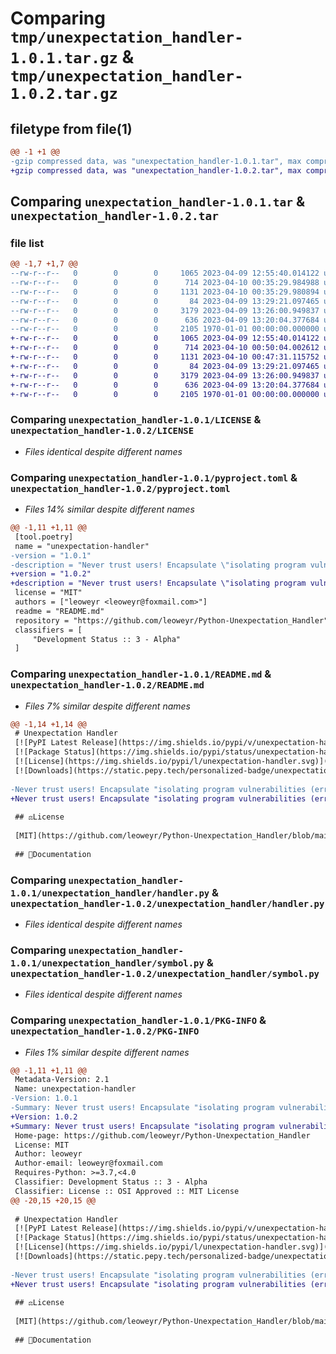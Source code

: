 # Comparing `tmp/unexpectation_handler-1.0.1.tar.gz` & `tmp/unexpectation_handler-1.0.2.tar.gz`

## filetype from file(1)

```diff
@@ -1 +1 @@
-gzip compressed data, was "unexpectation_handler-1.0.1.tar", max compression
+gzip compressed data, was "unexpectation_handler-1.0.2.tar", max compression
```

## Comparing `unexpectation_handler-1.0.1.tar` & `unexpectation_handler-1.0.2.tar`

### file list

```diff
@@ -1,7 +1,7 @@
--rw-r--r--   0        0        0     1065 2023-04-09 12:55:40.014122 unexpectation_handler-1.0.1/LICENSE
--rw-r--r--   0        0        0      714 2023-04-10 00:35:29.984988 unexpectation_handler-1.0.1/pyproject.toml
--rw-r--r--   0        0        0     1131 2023-04-10 00:35:29.980894 unexpectation_handler-1.0.1/README.md
--rw-r--r--   0        0        0       84 2023-04-09 13:29:21.097465 unexpectation_handler-1.0.1/unexpectation_handler/__init__.py
--rw-r--r--   0        0        0     3179 2023-04-09 13:26:00.949837 unexpectation_handler-1.0.1/unexpectation_handler/handler.py
--rw-r--r--   0        0        0      636 2023-04-09 13:20:04.377684 unexpectation_handler-1.0.1/unexpectation_handler/symbol.py
--rw-r--r--   0        0        0     2105 1970-01-01 00:00:00.000000 unexpectation_handler-1.0.1/PKG-INFO
+-rw-r--r--   0        0        0     1065 2023-04-09 12:55:40.014122 unexpectation_handler-1.0.2/LICENSE
+-rw-r--r--   0        0        0      714 2023-04-10 00:50:04.002612 unexpectation_handler-1.0.2/pyproject.toml
+-rw-r--r--   0        0        0     1131 2023-04-10 00:47:31.115752 unexpectation_handler-1.0.2/README.md
+-rw-r--r--   0        0        0       84 2023-04-09 13:29:21.097465 unexpectation_handler-1.0.2/unexpectation_handler/__init__.py
+-rw-r--r--   0        0        0     3179 2023-04-09 13:26:00.949837 unexpectation_handler-1.0.2/unexpectation_handler/handler.py
+-rw-r--r--   0        0        0      636 2023-04-09 13:20:04.377684 unexpectation_handler-1.0.2/unexpectation_handler/symbol.py
+-rw-r--r--   0        0        0     2105 1970-01-01 00:00:00.000000 unexpectation_handler-1.0.2/PKG-INFO
```

### Comparing `unexpectation_handler-1.0.1/LICENSE` & `unexpectation_handler-1.0.2/LICENSE`

 * *Files identical despite different names*

### Comparing `unexpectation_handler-1.0.1/pyproject.toml` & `unexpectation_handler-1.0.2/pyproject.toml`

 * *Files 14% similar despite different names*

```diff
@@ -1,11 +1,11 @@
 [tool.poetry]
 name = "unexpectation-handler"
-version = "1.0.1"
-description = "Never trust users! Encapsulate \"isolating program vulnerabilities (errors, exceptions, or results due to unexpected input) that may be caused by executed code\" and \"Calling function that handle them\" as a package of Python."
+version = "1.0.2"
+description = "Never trust users! Encapsulate \"isolating program vulnerabilities (errors, exceptions, or results due to unexpected input) that may be caused by executed code\" and \"calling function that handle them\" as a package of Python."
 license = "MIT"
 authors = ["leoweyr <leoweyr@foxmail.com>"]
 readme = "README.md"
 repository = "https://github.com/leoweyr/Python-Unexpectation_Handler"
 classifiers = [
     "Development Status :: 3 - Alpha"
 ]
```

### Comparing `unexpectation_handler-1.0.1/README.md` & `unexpectation_handler-1.0.2/README.md`

 * *Files 7% similar despite different names*

```diff
@@ -1,14 +1,14 @@
 # Unexpectation Handler
 [![PyPI Latest Release](https://img.shields.io/pypi/v/unexpectation-handler.svg)](https://pypi.org/project/unexpectation-handler/)
 [![Package Status](https://img.shields.io/pypi/status/unexpectation-handler.svg)](https://pypi.org/project/unexpectation-handler/)
 [![License](https://img.shields.io/pypi/l/unexpectation-handler.svg)](https://github.com/leoweyr/Python-Unexpectation_Handler/blob/main/LICENSE)
 [![Downloads](https://static.pepy.tech/personalized-badge/unexpectation-handler?period=total&units=international_system&left_color=grey&right_color=green&left_text=pypi%20downloads)](https://pepy.tech/project/unexpectation-handler)
 
-Never trust users! Encapsulate "isolating program vulnerabilities (errors, exceptions, or results due to unexpected input) that may be caused by executed code" and "Calling function that handle them" as a package of Python.
+Never trust users! Encapsulate "isolating program vulnerabilities (errors, exceptions, or results due to unexpected input) that may be caused by executed code" and "calling function that handle them" as a package of Python.
 
 ## ⚖️License
 
 [MIT](https://github.com/leoweyr/Python-Unexpectation_Handler/blob/main/LICENSE)
 
 ## 📗Documentation
```

### Comparing `unexpectation_handler-1.0.1/unexpectation_handler/handler.py` & `unexpectation_handler-1.0.2/unexpectation_handler/handler.py`

 * *Files identical despite different names*

### Comparing `unexpectation_handler-1.0.1/unexpectation_handler/symbol.py` & `unexpectation_handler-1.0.2/unexpectation_handler/symbol.py`

 * *Files identical despite different names*

### Comparing `unexpectation_handler-1.0.1/PKG-INFO` & `unexpectation_handler-1.0.2/PKG-INFO`

 * *Files 1% similar despite different names*

```diff
@@ -1,11 +1,11 @@
 Metadata-Version: 2.1
 Name: unexpectation-handler
-Version: 1.0.1
-Summary: Never trust users! Encapsulate "isolating program vulnerabilities (errors, exceptions, or results due to unexpected input) that may be caused by executed code" and "Calling function that handle them" as a package of Python.
+Version: 1.0.2
+Summary: Never trust users! Encapsulate "isolating program vulnerabilities (errors, exceptions, or results due to unexpected input) that may be caused by executed code" and "calling function that handle them" as a package of Python.
 Home-page: https://github.com/leoweyr/Python-Unexpectation_Handler
 License: MIT
 Author: leoweyr
 Author-email: leoweyr@foxmail.com
 Requires-Python: >=3.7,<4.0
 Classifier: Development Status :: 3 - Alpha
 Classifier: License :: OSI Approved :: MIT License
@@ -20,15 +20,15 @@
 
 # Unexpectation Handler
 [![PyPI Latest Release](https://img.shields.io/pypi/v/unexpectation-handler.svg)](https://pypi.org/project/unexpectation-handler/)
 [![Package Status](https://img.shields.io/pypi/status/unexpectation-handler.svg)](https://pypi.org/project/unexpectation-handler/)
 [![License](https://img.shields.io/pypi/l/unexpectation-handler.svg)](https://github.com/leoweyr/Python-Unexpectation_Handler/blob/main/LICENSE)
 [![Downloads](https://static.pepy.tech/personalized-badge/unexpectation-handler?period=total&units=international_system&left_color=grey&right_color=green&left_text=pypi%20downloads)](https://pepy.tech/project/unexpectation-handler)
 
-Never trust users! Encapsulate "isolating program vulnerabilities (errors, exceptions, or results due to unexpected input) that may be caused by executed code" and "Calling function that handle them" as a package of Python.
+Never trust users! Encapsulate "isolating program vulnerabilities (errors, exceptions, or results due to unexpected input) that may be caused by executed code" and "calling function that handle them" as a package of Python.
 
 ## ⚖️License
 
 [MIT](https://github.com/leoweyr/Python-Unexpectation_Handler/blob/main/LICENSE)
 
 ## 📗Documentation
```

